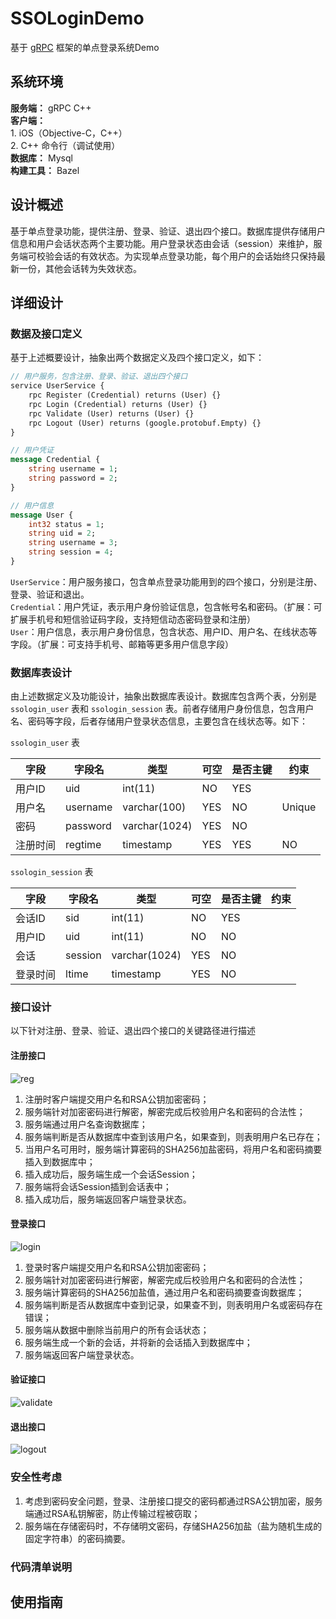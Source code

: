 # SSOLoginDemo
基于 [gRPC](https://github.com/grpc) 框架的单点登录系统Demo

## 系统环境
**服务端：** gRPC C++    
**客户端：**    
	1. iOS（Objective-C，C++）    
	2. C++ 命令行（调试使用）   
**数据库：** Mysql    
**构建工具：** Bazel

## 设计概述
基于单点登录功能，提供注册、登录、验证、退出四个接口。数据库提供存储用户信息和用户会话状态两个主要功能。用户登录状态由会话（session）来维护，服务端可校验会话的有效状态。为实现单点登录功能，每个用户的会话始终只保持最新一份，其他会话转为失效状态。

## 详细设计

### 数据及接口定义

基于上述概要设计，抽象出两个数据定义及四个接口定义，如下：

```protobuf
// 用户服务，包含注册、登录、验证、退出四个接口
service UserService {
	rpc Register (Credential) returns (User) {}
	rpc Login (Credential) returns (User) {}
	rpc Validate (User) returns (User) {}
	rpc Logout (User) returns (google.protobuf.Empty) {}
}

// 用户凭证
message Credential {
	string username = 1;
	string password = 2;
}

// 用户信息
message User {
	int32 status = 1;
	string uid = 2;
	string username = 3;
	string session = 4;
}
```

`UserService`：用户服务接口，包含单点登录功能用到的四个接口，分别是注册、登录、验证和退出。    
`Credential`：用户凭证，表示用户身份验证信息，包含帐号名和密码。（扩展：可扩展手机号和短信验证码字段，支持短信动态密码登录和注册）     
`User`：用户信息，表示用户身份信息，包含状态、用户ID、用户名、在线状态等字段。（扩展：可支持手机号、邮箱等更多用户信息字段）

### 数据库表设计

由上述数据定义及功能设计，抽象出数据库表设计。数据库包含两个表，分别是 `ssologin_user` 表和 `ssologin_session` 表。前者存储用户身份信息，包含用户名、密码等字段，后者存储用户登录状态信息，主要包含在线状态等。如下：

`ssologin_user` 表 

字段|字段名|类型|可空|是否主键|约束
---|---|---|---|---|---
用户ID|uid|int(11)|NO|YES|
用户名|username|varchar(100)|YES|NO|Unique
密码|password|varchar(1024)|YES|NO|
注册时间|regtime|timestamp|YES|YES|NO|

`ssologin_session` 表

字段|字段名|类型|可空|是否主键|约束
---|---|---|---|---|---
会话ID|sid|int(11)|NO|YES|
用户ID|uid|int(11)|NO|NO|
会话|session|varchar(1024)|YES|NO|
登录时间|ltime|timestamp|YES|NO|

### 接口设计

以下针对注册、登录、验证、退出四个接口的关键路径进行描述

#### 注册接口

<!--Client->Server: reg(username, password)
Server->Server: decrypt password
Server->Server: params check
Server->Database: query username
Database->Server: query response
Server->Server: check username exists
Server->Database: insert(username, hash-password)
Database->Server: success
Server->Server: make session
Server->Database: insert session
Database->Server: success
Server->Client: success(session)-->

![reg](https://github.com/jiangzhenjie/SSOLoginDemo/blob/master/document/image/reg.svg)

1. 注册时客户端提交用户名和RSA公钥加密密码；
2. 服务端针对加密密码进行解密，解密完成后校验用户名和密码的合法性；
3. 服务端通过用户名查询数据库；
4. 服务端判断是否从数据库中查到该用户名，如果查到，则表明用户名已存在；
5. 当用户名可用时，服务端计算密码的SHA256加盐密码，将用户名和密码摘要插入到数据库中；
6. 插入成功后，服务端生成一个会话Session；
7. 服务端将会话Session插到会话表中；
8. 插入成功后，服务端返回客户端登录状态。

#### 登录接口

<!--Client->Server: login(username, password)
Server->Server: decrypt password
Server->Server: params check
Server->Database: query(username, hash-password)
Database->Server: query response
Server->Server: check if query success
Server- ->Client: fail(username or password invalid)
Server->Database: delete all session
Database->Server: success
Server->Server: make session
Server->Database: insert session
Database->Server: success
Server->Client: success(session)-->

![login](https://github.com/jiangzhenjie/SSOLoginDemo/blob/master/document/image/login.svg)

1. 登录时客户端提交用户名和RSA公钥加密密码；
2. 服务端针对加密密码进行解密，解密完成后校验用户名和密码的合法性；
3. 服务端计算密码的SHA256加盐值，通过用户名和密码摘要查询数据库；
4. 服务端判断是否从数据库中查到记录，如果查不到，则表明用户名或密码存在错误；
5. 服务端从数据中删除当前用户的所有会话状态；
6. 服务端生成一个新的会话，并将新的会话插入到数据库中；
7. 服务端返回客户端登录状态。

#### 验证接口

<!--Client->Server: validate(username, session)
Server->Server: params check
Server->Database: query(username, session)
Database->Server: query response
Server->Server: check if query success
Server-- >Client: fail(session invalid)
Server->Client: success(session valid)-->

![validate](https://github.com/jiangzhenjie/SSOLoginDemo/blob/master/document/image/validate.svg)



#### 退出接口

<!--Client->Server: logout(username, session)
Server->Server: params check
Server->Database: delete(username, session)
Database->Server: delete response
Server->Client: logout success-->

![logout](https://github.com/jiangzhenjie/SSOLoginDemo/blob/master/document/image/logout.svg)

### 安全性考虑
1. 考虑到密码安全问题，登录、注册接口提交的密码都通过RSA公钥加密，服务端通过RSA私钥解密，防止传输过程被窃取；
2. 服务端在存储密码时，不存储明文密码，存储SHA256加盐（盐为随机生成的固定字符串）的密码摘要。

### 代码清单说明

## 使用指南

